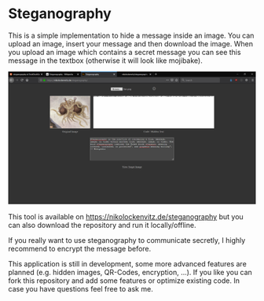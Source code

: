 # Steganography
This is a simple implementation to hide a message inside an image.
You can upload an image, insert your message and then download the image.
When you upload an image which contains a secret message you can see this message in the textbox (otherwise it will look like mojibake).

![Screenshot](docs/screenshot-01.png)

This tool is available on https://nikolockenvitz.de/steganography but you can also download the repository and run it locally/offline.

If you really want to use steganography to communicate secretly, I highly recommend to encrypt the message before.

This application is still in development, some more advanced features are planned (e.g. hidden images, QR-Codes, encryption, ...).
If you like you can fork this repository and add some features or optimize existing code.
In case you have questions feel free to ask me.

